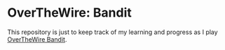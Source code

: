 # OverTheWire: Bandit

This repository is just to keep track of my learning and progress as I play [OverTheWire Bandit](https://overthewire.org/wargames/bandit/).
